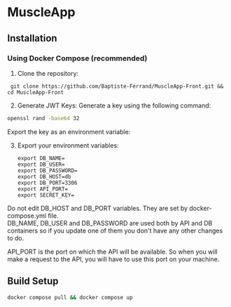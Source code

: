 # MuscleApp


## Installation


### Using Docker Compose (recommended)

1. Clone the repository:
  ```shell
   git clone https://github.com/Baptiste-Ferrand/MuscleApp-Front.git && cd MuscleApp-Front
   ```

2. Generate JWT Keys:
Generate a key using the following command:
```bash
openssl rand -base64 32
```
Export the key as an environment variable:

3. Export your environment variables:

   ```shell
   export DB_NAME=
   export DB_USER=
   export DB_PASSWORD=
   export DB_HOST=db
   export DB_PORT=3306
   export API_PORT=
   export SECRET_KEY=
   ```
Do not edit DB_HOST and DB_PORT variables. They are set by docker-compose.yml file. \
DB_NAME, DB_USER and DB_PASSWORD are used both by API and DB containers so if you update one of them you don't have any other changes to do. 
 
API_PORT is the port on which the API will be available. So when you will make a request to the API, you will have to use this port on your machine. 


## Build Setup

```bash
docker compose pull && docker compose up
```
